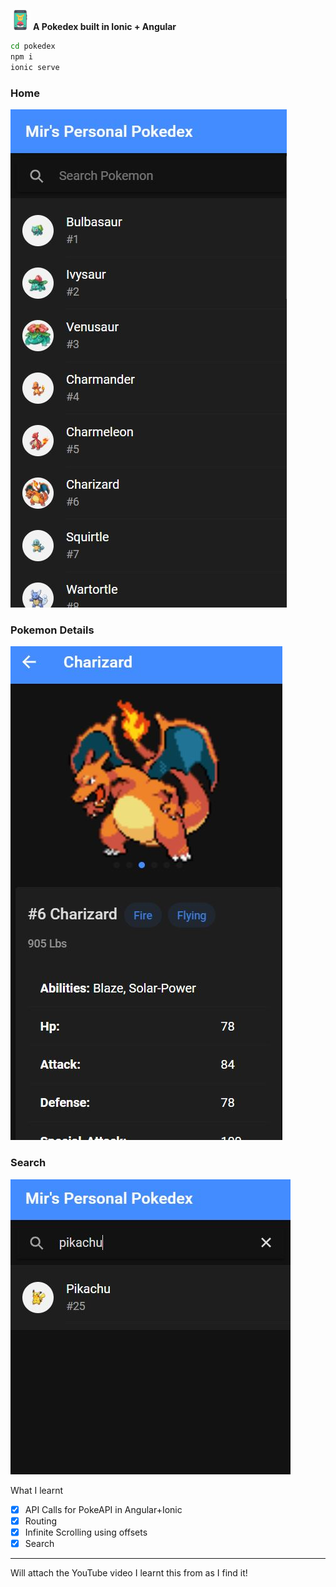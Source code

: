![logo](mdimg/icon.png) **A Pokedex built in Ionic + Angular**

```bash
cd pokedex
npm i
ionic serve
```

### Home
![homepage](mdimg/home.JPG)

### Pokemon Details
![details](mdimg/details.JPG)

### Search
![search](mdimg/search.JPG)

What I learnt
- [x] API Calls for PokeAPI in Angular+Ionic
- [x] Routing
- [x] Infinite Scrolling using offsets
- [x] Search

________

Will attach the YouTube video I learnt this from as I find it!
